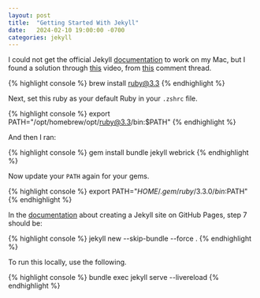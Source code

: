 ```yaml
---
layout: post
title:  "Getting Started With Jekyll"
date:   2024-02-10 19:00:00 -0700
categories: jekyll 
---
```


I could not get the official Jekyll [documentation](https://jekyllrb.com/docs/installation/macos/) to work on my Mac, but I found a solution through [this](https://www.youtube.com/watch?v=UKB9ylw0G4U) video, from [this](https://talk.jekyllrb.com/t/need-help-with-chruby-unknown-ruby-ruby-3-1-1/7255) comment thread.

{% highlight console %}
brew install ruby@3.3
{% endhighlight %}

Next, set this ruby as your default Ruby in your `.zshrc` file.

{% highlight console %}
export PATH="/opt/homebrew/opt/ruby@3.3/bin:$PATH"
{% endhighlight %}

And then I ran:

{% highlight console %}
gem install bundle jekyll webrick
{% endhighlight %}

Now update your `PATH` again for your gems.

{% highlight console %}
export PATH="$HOME/.gem/ruby/3.3.0/bin:$PATH"
{% endhighlight %}

In the [documentation](https://docs.github.com/en/pages/setting-up-a-github-pages-site-with-jekyll/creating-a-github-pages-site-with-jekyll) about creating a Jekyll site on GitHub Pages, step 7 should be: 

{% highlight console %}
jekyll new --skip-bundle --force .
{% endhighlight %}

To run this locally, use the following.

{% highlight console %}
bundle exec jekyll serve --livereload
{% endhighlight %}
